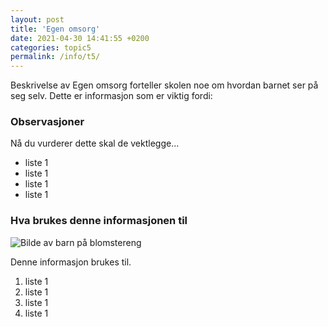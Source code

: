 ```yaml
---
layout: post
title: 'Egen omsorg'
date: 2021-04-30 14:41:55 +0200
categories: topic5
permalink: /info/t5/
---
```


Beskrivelse av Egen omsorg forteller skolen noe om hvordan barnet ser på seg selv. Dette er informasjon som er viktig fordi:

### Observasjoner

Nå du vurderer dette skal de vektlegge...

- liste 1
- liste 1
- liste 1
- liste 1

### Hva brukes denne informasjonen til

![Bilde av barn på blomstereng]({{site.url}}/assets/img/bilde1.jpg)

Denne informasjon brukes til.

1. liste 1
2. liste 1
3. liste 1
4. liste 1
